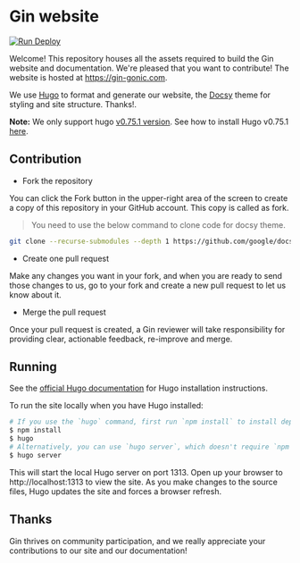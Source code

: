 # Gin website

[![Run Deploy](https://github.com/gin-gonic/website/actions/workflows/node.yml/badge.svg)](https://github.com/gin-gonic/website/actions/workflows/node.yml)

Welcome! This repository houses all the assets required to build the Gin website and documentation. We're pleased that you want to contribute! The website is hosted at https://gin-gonic.com.

We use [Hugo](https://gohugo.io/) to format and generate our website, the [Docsy](https://github.com/google/docsy) theme for styling and site structure. Thanks!.

**Note:** We only support hugo [v0.75.1 version](https://github.com/gohugoio/hugo/releases/tag/v0.75.1).
See how to install Hugo v0.75.1 [here](static/hugo_install.md).

## Contribution

- Fork the repository

You can click the Fork button in the upper-right area of the screen to create a copy of this repository in your GitHub account. This copy is called as fork.

> You need to use the below command to clone code for docsy theme.

```sh
git clone --recurse-submodules --depth 1 https://github.com/google/docsy.git themes/docsy
```

- Create one pull request

Make any changes you want in your fork, and when you are ready to send those changes to us, go to your fork and create a new pull request to let us know about it.

- Merge the pull request

Once your pull request is created, a Gin reviewer will take responsibility for providing clear, actionable feedback, re-improve and merge.

## Running

See the [official Hugo documentation](https://gohugo.io/getting-started/installing/) for Hugo installation instructions.

To run the site locally when you have Hugo installed:

```sh
# If you use the `hugo` command, first run `npm install` to install dependencies
$ npm install
$ hugo
# Alternatively, you can use `hugo server`, which doesn't require `npm install`
$ hugo server
```

This will start the local Hugo server on port 1313. Open up your browser to http://localhost:1313 to view the site. As you make changes to the source files, Hugo updates the site and forces a browser refresh.

## Thanks

Gin thrives on community participation, and we really appreciate your contributions to our site and our documentation!
